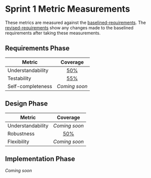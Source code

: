 # Sprint 1 Metric Measurements

These metrics are measured against the [baselined-requirements](./baselined-requirements.md). The [revised-requirements](./revised-requirements.md) show any changes made to the baselined requirements after taking these measurements.


## Requirements Phase

Metric | Coverage
--- | :---:
Understandability | [50%](./requirements-understandability-measurements.md)
Testability | [55%](./requirements-testability-measurements.md)
Self-completeness | *Coming soon*


## Design Phase

Metric | Coverage
--- | :---:
Understandability | *Coming soon*
Robustness | [50%](./design-robustness-measurements.md)
Flexibility | *Coming soon*


## Implementation Phase

*Coming soon*